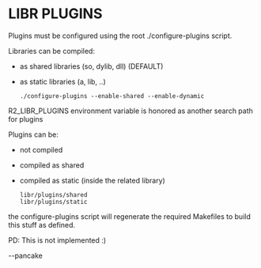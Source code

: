 LIBR PLUGINS
============

Plugins must be configured using the root ./configure-plugins script.

Libraries can be compiled:
  - as shared libraries (so, dylib, dll)    (DEFAULT)
  - as static libraries (a, lib, ..)

        ./configure-plugins --enable-shared --enable-dynamic

R2_LIBR_PLUGINS environment variable is honored as another search path for plugins

Plugins can be:
  - not compiled
  - compiled as shared
  - compiled as static (inside the related library)

        libr/plugins/shared
        libr/plugins/static

the configure-plugins script will regenerate the required Makefiles
to build this stuff as defined.

PD: This is not implemented :)

--pancake
